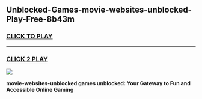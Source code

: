 
## Unblocked-Games-movie-websites-unblocked-Play-Free-8b43m
<h3>
<a href="https://premium76.site?title=movie-websites-unblocked&ref=10A">CLICK TO PLAY</a></h3>
<hr>

<h3>
<a href="https://premium76.site?title=movie-websites-unblocked&ref=10A">CLICK 2 PLAY</a>
  
</h3>

<a href="https://premium76.site?title=movie-websites-unblocked&ref=10A"><img src="https://clearcache.store/games.png"></a>


**movie-websites-unblocked games unblocked: Your Gateway to Fun and Accessible Online Gaming**
